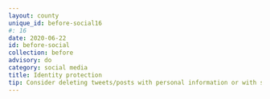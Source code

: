 ```yaml
---
layout: county 
unique_id: before-social16
#: 16
date: 2020-06-22
id: before-social
collection: before
advisory: do
category: social media
title: Identity protection
tip: Consider deleting tweets/posts with personal information or with stuff that can be used against you.
---
```

